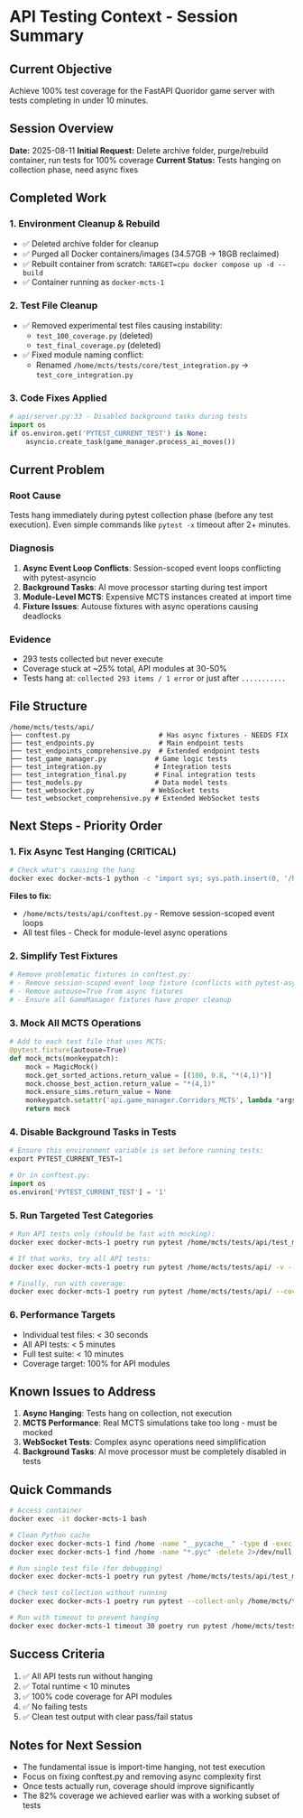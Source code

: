 # API Testing Context - Session Summary

## Current Objective
Achieve 100% test coverage for the FastAPI Quoridor game server with tests completing in under 10 minutes.

## Session Overview
**Date:** 2025-08-11
**Initial Request:** Delete archive folder, purge/rebuild container, run tests for 100% coverage
**Current Status:** Tests hanging on collection phase, need async fixes

## Completed Work

### 1. Environment Cleanup & Rebuild
- ✅ Deleted archive folder for cleanup
- ✅ Purged all Docker containers/images (34.57GB → 18GB reclaimed)
- ✅ Rebuilt container from scratch: `TARGET=cpu docker compose up -d --build`
- ✅ Container running as `docker-mcts-1`

### 2. Test File Cleanup
- ✅ Removed experimental test files causing instability:
  - `test_100_coverage.py` (deleted)
  - `test_final_coverage.py` (deleted)
- ✅ Fixed module naming conflict:
  - Renamed `/home/mcts/tests/core/test_integration.py` → `test_core_integration.py`

### 3. Code Fixes Applied
```python
# api/server.py:33 - Disabled background tasks during tests
import os
if os.environ.get('PYTEST_CURRENT_TEST') is None:
    asyncio.create_task(game_manager.process_ai_moves())
```

## Current Problem

### Root Cause
Tests hang immediately during pytest collection phase (before any test execution).
Even simple commands like `pytest -x` timeout after 2+ minutes.

### Diagnosis
1. **Async Event Loop Conflicts**: Session-scoped event loops conflicting with pytest-asyncio
2. **Background Tasks**: AI move processor starting during test import
3. **Module-Level MCTS**: Expensive MCTS instances created at import time
4. **Fixture Issues**: Autouse fixtures with async operations causing deadlocks

### Evidence
- 293 tests collected but never execute
- Coverage stuck at ~25% total, API modules at 30-50%
- Tests hang at: `collected 293 items / 1 error` or just after `...........`

## File Structure
```
/home/mcts/tests/api/
├── conftest.py                      # Has async fixtures - NEEDS FIX
├── test_endpoints.py                # Main endpoint tests
├── test_endpoints_comprehensive.py  # Extended endpoint tests
├── test_game_manager.py            # Game logic tests
├── test_integration.py             # Integration tests
├── test_integration_final.py       # Final integration tests
├── test_models.py                  # Data model tests
├── test_websocket.py              # WebSocket tests
└── test_websocket_comprehensive.py # Extended WebSocket tests
```

## Next Steps - Priority Order

### 1. Fix Async Test Hanging (CRITICAL)
```bash
# Check what's causing the hang
docker exec docker-mcts-1 python -c "import sys; sys.path.insert(0, '/home/mcts'); import tests.api.conftest"
```

**Files to fix:**
- `/home/mcts/tests/api/conftest.py` - Remove session-scoped event loops
- All test files - Check for module-level async operations

### 2. Simplify Test Fixtures
```python
# Remove problematic fixtures in conftest.py:
# - Remove session-scoped event_loop fixture (conflicts with pytest-asyncio)
# - Remove autouse=True from async fixtures
# - Ensure all GameManager fixtures have proper cleanup
```

### 3. Mock All MCTS Operations
```python
# Add to each test file that uses MCTS:
@pytest.fixture(autouse=True)
def mock_mcts(monkeypatch):
    mock = MagicMock()
    mock.get_sorted_actions.return_value = [(100, 0.8, "*(4,1)")]
    mock.choose_best_action.return_value = "*(4,1)"
    mock.ensure_sims.return_value = None
    monkeypatch.setattr('api.game_manager.Corridors_MCTS', lambda *args, **kwargs: mock)
    return mock
```

### 4. Disable Background Tasks in Tests
```python
# Ensure this environment variable is set before running tests:
export PYTEST_CURRENT_TEST=1

# Or in conftest.py:
import os
os.environ['PYTEST_CURRENT_TEST'] = '1'
```

### 5. Run Targeted Test Categories
```bash
# Run API tests only (should be fast with mocking):
docker exec docker-mcts-1 poetry run pytest /home/mcts/tests/api/test_models.py -v

# If that works, try all API tests:
docker exec docker-mcts-1 poetry run pytest /home/mcts/tests/api/ -v --tb=short

# Finally, run with coverage:
docker exec docker-mcts-1 poetry run pytest /home/mcts/tests/api/ --cov=api --cov-report=term-missing
```

### 6. Performance Targets
- Individual test files: < 30 seconds
- All API tests: < 5 minutes  
- Full test suite: < 10 minutes
- Coverage target: 100% for API modules

## Known Issues to Address

1. **Async Hanging**: Tests hang on collection, not execution
2. **MCTS Performance**: Real MCTS simulations take too long - must be mocked
3. **WebSocket Tests**: Complex async operations need simplification
4. **Background Tasks**: AI move processor must be completely disabled in tests

## Quick Commands

```bash
# Access container
docker exec -it docker-mcts-1 bash

# Clean Python cache
docker exec docker-mcts-1 find /home -name "__pycache__" -type d -exec rm -rf {} + 2>/dev/null || true
docker exec docker-mcts-1 find /home -name "*.pyc" -delete 2>/dev/null || true

# Run single test file (for debugging)
docker exec docker-mcts-1 poetry run pytest /home/mcts/tests/api/test_models.py -v --tb=short

# Check test collection without running
docker exec docker-mcts-1 poetry run pytest --collect-only /home/mcts/tests/api/

# Run with timeout to prevent hanging
docker exec docker-mcts-1 timeout 30 poetry run pytest /home/mcts/tests/api/test_models.py -v
```

## Success Criteria
1. ✅ All API tests run without hanging
2. ✅ Total runtime < 10 minutes
3. ✅ 100% code coverage for API modules
4. ✅ No failing tests
5. ✅ Clean test output with clear pass/fail status

## Notes for Next Session
- The fundamental issue is import-time hanging, not test execution
- Focus on fixing conftest.py and removing async complexity first
- Once tests actually run, coverage should improve significantly
- The 82% coverage we achieved earlier was with a working subset of tests
